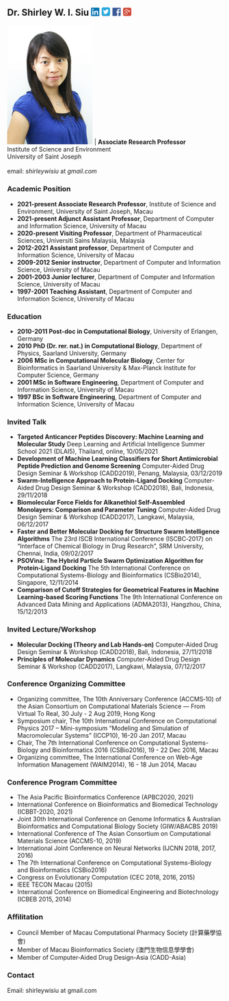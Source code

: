 ## Dr. Shirley W. I. Siu           [<img src="images/linkedin.jpg" width="20">](https://www.linkedin.com/in/shirley-weng-in-siu-7b584819/) [<img src="images/twitter.jpg" width="20">](https://twitter.com/shirleywisiu) [<img src="images/fb.jpg" width="20">](https://www.facebook.com/meetutako/) [<img src="images/google.jpg" width="20">](https://scholar.google.com/citations?user=iYkCq5QAAAAJ&hl=en&oi=sra) 

<img src="images/shirleysiu.jpg" width="200"> | **Associate Research Professor** <br /> Institute of Science and Environment <br /> University of Saint Joseph <br /> <br /> email: *shirleywisiu* at *gmail.com*

### Academic Position
- **2021-present Associate Research Professor**, Institute of Science and Environment, University of Saint Joseph, Macau
- **2021-present Adjunct Assistant Professor**, Department of Computer and Information Science, University of Macau
- **2020-present Visiting Professor**, Department of Pharmaceutical Sciences, Universiti Sains Malaysia, Malaysia
- **2012-2021 Assistant professor**, Department of Computer and Information Science, University of Macau
- **2009-2012 Senior instructor**, Department of Computer and Information Science, University of Macau
- **2001-2003 Junior lecturer**, Department of Computer and Information Science, University of Macau
- **1997-2001 Teaching Assistant**, Department of Computer and Information Science, University of Macau

### Education
- **2010-2011 Post-doc in Computational Biology**, University of Erlangen, Germany
- **2010 PhD (Dr. rer. nat.) in Computational Biology**, Department of Physics, Saarland University, Germany
- **2006 MSc in Computational Molecular Biology**, Center for Bioinformatics in Saarland University & Max-Planck Institute for Computer Science, Germany
- **2001 MSc in Software Engineering**, Department of Computer and Information Science, University of Macau
- **1997 BSc in Software Engineering**, Department of Computer and Information Science, University of Macau


### Invited Talk
- **Targeted Anticancer Peptides Discovery: Machine Learning and Molecular Study**	Deep Learning and Artificial Intelligence Summer School 2021 (DLAI5), Thailand, online, 10/05/2021
- **Development of Machine Learning Classifiers for Short Antimicrobial Peptide Prediction and Genome Screening**	Computer-Aided Drug Design Seminar & Workshop (CADD2019), Penang, Malaysia, 03/12/2019	
- **Swarm-Intelligence Approach to Protein-Ligand Docking**	Computer-Aided Drug Design Seminar & Workshop (CADD2018), Bali, Indonesia, 29/11/2018	
- **Biomolecular Force Fields for Alkanethiol Self-Assembled Monolayers: Comparison and Parameter Tuning**	Computer-Aided Drug Design Seminar & Workshop (CADD2017), Langkawi, Malaysia, 06/12/2017	
- **Faster and Better Molecular Docking for Structure Swarm Intelligence Algorithms**	The 23rd ISCB International Conference (ISCBC‐2017) on “Interface of Chemical Biology in Drug Research”, SRM University, Chennai, India, 09/02/2017	
- **PSOVina: The Hybrid Particle Swarm Optimization Algorithm for Protein-Ligand Docking**
	The 5th International Conference on Computational Systems-Biology and Bioinformatics (CSBio2014), Singapore, 12/11/2014	
- **Comparison of Cutoff Strategies for Geometrical Features in Machine Learning-based Scoring Functions**
	The 9th International Conference on Advanced Data Mining and Applications (ADMA2013), Hangzhou, China, 15/12/2013

### Invited Lecture/Workshop
- **Molecular Docking (Theory and Lab Hands-on)**
	Computer-Aided Drug Design Seminar & Workshop (CADD2018), Bali, Indonesia, 27/11/2018	
- **Principles of Molecular Dynamics**
	Computer-Aided Drug Design Seminar & Workshop (CADD2017), Langkawi, Malaysia, 07/12/2017	

### Conference Organizing Committee
- Organizing committee, The 10th Anniversary Conference (ACCMS‐10) of the Asian Consortium on Computational Materials Science ― From Virtual To Real, 30 July - 2 Aug 2019, Hong Kong
- Symposium chair, The 10th International Conference on Computational Physics 2017 – Mini-symposium “Modeling and Simulation of Macromolecular Systems” (ICCP10), 16-20 Jan 2017, Macau
- Chair, The 7th International Conference on Computational Systems-Biology and Bioinformatics 2016 (CSBio2016), 19 - 22 Dec 2016, Macau
- Organizing committee, The International Conference on Web-Age Information Management (WAIM2014), 16 - 18 Jun 2014, Macau

### Conference Program Committee 
- The Asia Pacific Bioinformatics Conference (APBC2020, 2021)
- International Conference on Bioinformatics and Biomedical Technology (ICBBT-2020, 2021)
- Joint 30th International Conference on Genome Informatics & Australian Bioinformatics and Computational Biology Society (GIW/ABACBS 2019)
-	International Conference of The Asian Consortium on Computational Materials Science (ACCMS-10, 2019) 
-	International Joint Conference on Neural Networks (IJCNN 2018, 2017, 2016)
-	The 7th International Conference on Computational Systems-Biology and Bioinformatics (CSBio2016)
-	Congress on Evolutionary Computation (CEC 2018, 2016, 2015)
-	IEEE TECON Macau (2015)
-	International Conference on Biomedical Engineering and Biotechnology (ICBEB 2015, 2014)

### Affilitation
- Council Member of Macau Computational Pharmacy Society (計算藥學協會)
- Member of Macau Bioinformatics Society  (澳門生物信息學學會)
- Member of Computer-Aided Drug Design-Asia (CADD-Asia)

### Contact
Email: shirleywisiu at gmail.com

<!---
Shirley was born in Macau. She completed her B.Sc. and M.Sc. degree in Software Engineering at University of Macau. In 2006, she received her second M.Sc. degree from the Center of Bioinformatics at Saarland University. Afterwards, she joined the Theoretical and Computational Membrane Biology group at the same University where she received her PhD degree (Dr. rer. nat.) from the Physics Department in 2010. Then, she continued one-year of post-doctoral training in the Computational Biology group at the University of Erlangen. She was the recipient of the academic excellence award in Macau Foundation Prize for First Honor Degree graduates in UM in 1997, the fellowship award in the Max Planck Research School for Computer Science from 2003-2005, and the doctoral scholarship in the Graduate School of Physics at Saarland University from 2006-2009.

Currently, she is an adjunct assistant professor in the Department of Computer and Information Science at University of Macau. From September 2021, she will join the Institute of Science and Environment at the University of Saint Joseph as an associate research professor. Her research involves theoretical study and computer simulations of biomolecular processes with the aim of explaining and predicting the behavior of complex systems. She is also interested in machine learning and its application to problems in drug discovery, medical decision making, and bioinformatics. 

She has written/co-authored more than 60 peer-reviewed journal papers and conference papers. According to Google Scholar statistics, her papers are cited more than 1,400 times, and the author's H index is 15. She has been the principal investigator (PI) of the Computational Biology Laboratory 
[CBBIO](https://cbbio.online) of the University of Macau since 2015. She has successfully supervised more than 40 students, including PhD, master, and bachelor, and participated in supervising doctoral students from the Faculty of Chinese Medicine and Faculty of Health Sciences, University of Macau. Her research has received various funding from the Macau government and the university, totaling MOP 4.5 million. 

She is the member of the Asian Association for Computer-Aided Drug Design (CADD-Asia) society and Macau Computational Pharmacy Society. She has also served as the program committee member for many international bioinformatics and biomedical conferences.
--->
